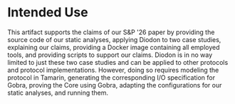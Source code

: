 # Intended Use
This artifact supports the claims of our S&P '26 paper by providing the source code of our static analyses, applying Diodon to two case studies, explaining our claims, providing a Docker image containing all employed tools, and providing scripts to support our claims.
Diodon is in no way limited to just these two case studies and can be applied to other protocols and protocol implementations.
However, doing so requires modeling the protocol in Tamarin, generating the corresponding I/O specification for Gobra, proving the Core using Gobra, adapting the configurations for our static analyses, and running them.
